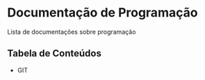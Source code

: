 # Documentação de Programação

Lista de documentações sobre programação 

## Tabela de Conteúdos

- GIT

